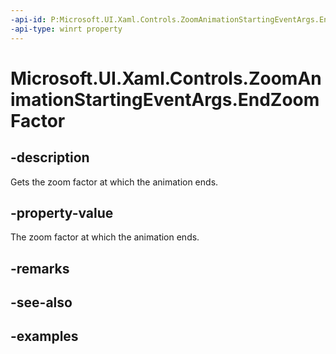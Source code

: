 ```yaml
---
-api-id: P:Microsoft.UI.Xaml.Controls.ZoomAnimationStartingEventArgs.EndZoomFactor
-api-type: winrt property
---
```


# Microsoft.UI.Xaml.Controls.ZoomAnimationStartingEventArgs.EndZoomFactor

<!--
public float EndZoomFactor { get; }
-->

## -description

Gets the zoom factor at which the animation ends.

## -property-value

The zoom factor at which the animation ends.

## -remarks

## -see-also

## -examples


